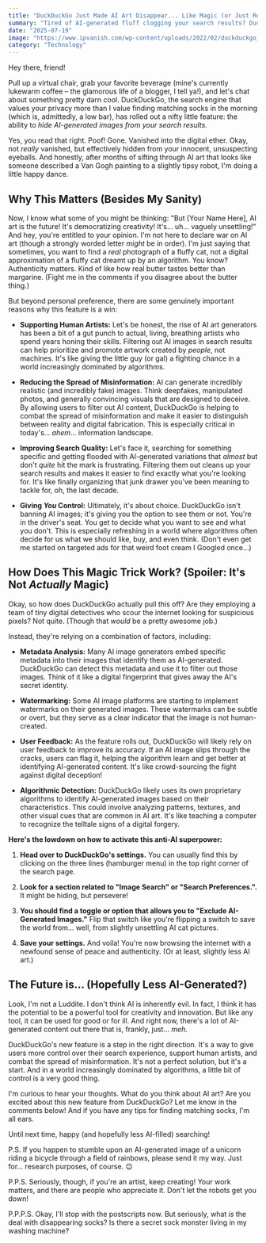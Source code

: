 ```yaml
---
title: "DuckDuckGo Just Made AI Art Disappear... Like Magic (or Just Really Good Coding)"
summary: "Tired of AI-generated fluff clogging your search results? DuckDuckGo's new feature lets you filter out those uncanny valley images. Let's dive into how it works and why it matters (especially if you're an actual artist!)."
date: "2025-07-19"
image: "https://www.ipvanish.com/wp-content/uploads/2022/02/duckduckgo_IPV-blog.png"
category: "Technology"
---
```


Hey there, friend!

Pull up a virtual chair, grab your favorite beverage (mine's currently lukewarm coffee – the glamorous life of a blogger, I tell ya!), and let's chat about something pretty darn cool. DuckDuckGo, the search engine that values your privacy more than I value finding matching socks in the morning (which is, admittedly, a low bar), has rolled out a nifty little feature: the ability to _hide AI-generated images from your search results._

Yes, you read that right. Poof! Gone. Vanished into the digital ether. Okay, not _really_ vanished, but effectively hidden from your innocent, unsuspecting eyeballs. And honestly, after months of sifting through AI art that looks like someone described a Van Gogh painting to a slightly tipsy robot, I'm doing a little happy dance.

## Why This Matters (Besides My Sanity)

Now, I know what some of you might be thinking: "But [Your Name Here], AI art is the future! It's democratizing creativity! It's… uh… vaguely unsettling!" And hey, you're entitled to your opinion. I'm not here to declare war on AI art (though a strongly worded letter _might_ be in order). I'm just saying that sometimes, you want to find a _real_ photograph of a fluffy cat, not a digital approximation of a fluffy cat dreamt up by an algorithm. You know? Authenticity matters. Kind of like how real butter tastes better than margarine. (Fight me in the comments if you disagree about the butter thing.)

But beyond personal preference, there are some genuinely important reasons why this feature is a win:

- **Supporting Human Artists:** Let's be honest, the rise of AI art generators has been a bit of a gut punch to actual, living, breathing artists who spend years honing their skills. Filtering out AI images in search results can help prioritize and promote artwork created by _people_, not machines. It's like giving the little guy (or gal) a fighting chance in a world increasingly dominated by algorithms.

- **Reducing the Spread of Misinformation:** AI can generate incredibly realistic (and incredibly fake) images. Think deepfakes, manipulated photos, and generally convincing visuals that are designed to deceive. By allowing users to filter out AI content, DuckDuckGo is helping to combat the spread of misinformation and make it easier to distinguish between reality and digital fabrication. This is especially critical in today's… _ahem_… information landscape.

- **Improving Search Quality:** Let's face it, searching for something specific and getting flooded with AI-generated variations that _almost_ but don't _quite_ hit the mark is frustrating. Filtering them out cleans up your search results and makes it easier to find exactly what you're looking for. It's like finally organizing that junk drawer you've been meaning to tackle for, oh, the last decade.

- **Giving _You_ Control:** Ultimately, it's about choice. DuckDuckGo isn't banning AI images; it's giving you the option to see them or not. You're in the driver's seat. You get to decide what you want to see and what you don't. This is especially refreshing in a world where algorithms often decide for us what we should like, buy, and even think. (Don't even get me started on targeted ads for that weird foot cream I Googled once…)

## How Does This Magic Trick Work? (Spoiler: It's Not _Actually_ Magic)

Okay, so how does DuckDuckGo actually pull this off? Are they employing a team of tiny digital detectives who scour the internet looking for suspicious pixels? Not quite. (Though that _would_ be a pretty awesome job.)

Instead, they're relying on a combination of factors, including:

- **Metadata Analysis:** Many AI image generators embed specific metadata into their images that identify them as AI-generated. DuckDuckGo can detect this metadata and use it to filter out those images. Think of it like a digital fingerprint that gives away the AI's secret identity.

- **Watermarking:** Some AI image platforms are starting to implement watermarks on their generated images. These watermarks can be subtle or overt, but they serve as a clear indicator that the image is not human-created.

- **User Feedback:** As the feature rolls out, DuckDuckGo will likely rely on user feedback to improve its accuracy. If an AI image slips through the cracks, users can flag it, helping the algorithm learn and get better at identifying AI-generated content. It's like crowd-sourcing the fight against digital deception!

- **Algorithmic Detection:** DuckDuckGo likely uses its own proprietary algorithms to identify AI-generated images based on their characteristics. This could involve analyzing patterns, textures, and other visual cues that are common in AI art. It's like teaching a computer to recognize the telltale signs of a digital forgery.

**Here's the lowdown on how to activate this anti-AI superpower:**

1.  **Head over to DuckDuckGo's settings.** You can usually find this by clicking on the three lines (hamburger menu) in the top right corner of the search page.

2.  **Look for a section related to "Image Search" or "Search Preferences.".** It might be hiding, but persevere!

3.  **You should find a toggle or option that allows you to "Exclude AI-Generated Images."** Flip that switch like you're flipping a switch to save the world from… well, from slightly unsettling AI cat pictures.

4.  **Save your settings.** And voila! You're now browsing the internet with a newfound sense of peace and authenticity. (Or at least, slightly less AI art.)

## The Future is… (Hopefully Less AI-Generated?)

Look, I'm not a Luddite. I don't think AI is inherently evil. In fact, I think it has the potential to be a powerful tool for creativity and innovation. But like any tool, it can be used for good or for ill. And right now, there's a lot of AI-generated content out there that is, frankly, just… _meh._

DuckDuckGo's new feature is a step in the right direction. It's a way to give users more control over their search experience, support human artists, and combat the spread of misinformation. It's not a perfect solution, but it's a start. And in a world increasingly dominated by algorithms, a little bit of control is a very good thing.

I'm curious to hear your thoughts. What do you think about AI art? Are you excited about this new feature from DuckDuckGo? Let me know in the comments below! And if you have any tips for finding matching socks, I'm all ears.

Until next time, happy (and hopefully less AI-filled) searching!

P.S. If you happen to stumble upon an AI-generated image of a unicorn riding a bicycle through a field of rainbows, please send it my way. Just for… research purposes, of course. 😉

P.P.S. Seriously, though, if you're an artist, keep creating! Your work matters, and there are people who appreciate it. Don't let the robots get you down!

P.P.P.S. Okay, I'll stop with the postscripts now. But seriously, what _is_ the deal with disappearing socks? Is there a secret sock monster living in my washing machine?
